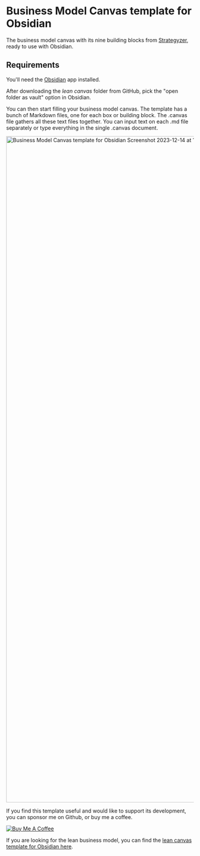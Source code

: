 # Business Model Canvas template for Obsidian

The business model canvas with its nine building blocks from [Strategyzer](https://www.strategyzer.com/library/the-business-model-canvas), ready to use with Obsidian.

## Requirements

You'll need the [Obsidian](https://obsidian.md) app installed.

After downloading the *lean canvas* folder from GitHub, pick the "open folder as vault" option in Obsidian.

You can then start filling your business model canvas. The template has a bunch of Markdown files, one for each box or building block. 
The .canvas file gathers all these text files together. You can input text on each .md file separately or type everything in the single .canvas document. 

<img width="1792" alt="Business Model Canvas template for Obsidian Screenshot 2023-12-14 at 12 26 32" src="https://github.com/YJPL/business-model-canvas-for-obsidian/assets/26725821/2f0c3529-caa8-4617-99d9-09ab41243cac">



If you find this template useful and would like to support its development, you can sponsor me on Github, or buy me a coffee.

<a href="https://www.buymeacoffee.com/alternatyves/" target="_blank"><img src="https://www.buymeacoffee.com/assets/img/custom_images/orange_img.png" alt="Buy Me A Coffee" style="height: auto !important;width: auto !important;" ></a>

If you are looking for the lean business model, you can find the [lean canvas template for Obsidian here](https://github.com/YJPL/lean-canvas-for-obsidian).
